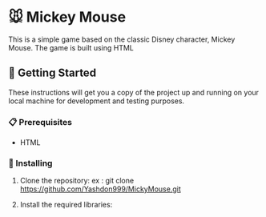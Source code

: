 # 🐭 Mickey Mouse
This is a simple game based on the classic Disney character, Mickey Mouse. The game is built using HTML

## 🚀 Getting Started
These instructions will get you a copy of the project up and running on your local machine for development and testing purposes.

### 📋 Prerequisites
- HTML

### 🔧 Installing
1. Clone the repository:
ex : git clone https://github.com/Yashdon999/MickyMouse.git

2. Install the required libraries:

